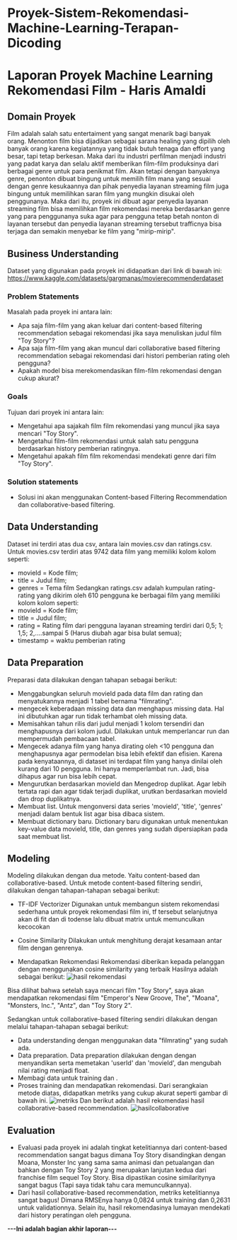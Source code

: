 # Proyek-Sistem-Rekomendasi-Machine-Learning-Terapan-Dicoding
# Laporan Proyek Machine Learning Rekomendasi Film - Haris Amaldi

## Domain Proyek

Film adalah salah satu entertaiment yang sangat menarik bagi banyak orang. Menonton film bisa dijadikan sebagai sarana healing yang dipilih oleh banyak orang karena kegiatannya yang tidak butuh tenaga dan effort yang besar, tapi tetap berkesan. Maka dari itu industri perfilman menjadi industri yang padat karya dan selalu aktif memberikan film-film produksinya dari berbagai genre untuk para penikmat film.
Akan tetapi dengan banyaknya genre, penonton dibuat bingung untuk memilih film mana yang sesuai dengan genre kesukaannya dan pihak penyedia layanan streaming film juga bingung untuk memilihkan saran film yang mungkin disukai oleh penggunanya.
Maka dari itu, proyek ini dibuat agar penyedia layanan streaming film bisa memilihkan film rekomendasi mereka berdasarkan genre yang para penggunanya suka agar para pengguna tetap betah nonton di layanan tersebut dan penyedia layanan streaming tersebut trafficnya bisa terjaga dan semakin menyebar ke film yang "mirip-mirip".


## Business Understanding
Dataset yang digunakan pada proyek ini didapatkan dari link di bawah ini:
https://www.kaggle.com/datasets/gargmanas/movierecommenderdataset

### Problem Statements

Masalah pada proyek ini antara lain:
- Apa saja film-film yang akan keluar dari content-based filtering recommendation sebagai rekomendasi jika saya menuliskan judul film "Toy Story"?
- Apa saja film-film yang akan muncul dari collaborative based filtering recommendation sebagai rekomendasi dari histori pemberian rating oleh pengguna?
- Apakah model bisa merekomendasikan film-film rekomendasi dengan cukup akurat?


### Goals

Tujuan dari proyek ini antara lain:
- Mengetahui apa sajakah film film rekomendasi yang muncul jika saya mencari "Toy Story".
- Mengetahui film-film rekomendasi untuk salah satu pengguna berdasarkan history pemberian ratingnya.
- Mengetahui apakah film film rekomendasi mendekati genre dari film "Toy Story".

### Solution statements
- Solusi ini akan menggunakan Content-based Filtering Recommendation dan collaborative-based filtering.


## Data Understanding
Dataset ini terdiri atas dua csv, antara lain movies.csv dan ratings.csv. Untuk movies.csv terdiri atas 9742 data film yang memiliki kolom kolom seperti:
- movieId = Kode film;
- title = Judul film;
- genres = Tema film
Sedangkan ratings.csv adalah kumpulan rating-rating yang dikirim oleh 610 pengguna ke berbagai film yang memiliki kolom kolom seperti:
- movieId = Kode film;
- title = Judul film;
- rating = Rating film dari pengguna layanan streaming terdiri dari 0,5; 1; 1,5; 2,....sampai 5 (Harus diubah agar bisa bulat semua);
- timestamp = waktu pemberian rating
## Data Preparation
Preparasi data dilakukan dengan tahapan sebagai berikut:
- Menggabungkan seluruh movieId pada data film dan rating dan menyatukannya menjadi 1 tabel bernama "filmrating".
- mengecek keberadaan missing data dan menghapus missing data.
  Hal ini dibutuhkan agar run tidak terhambat oleh missing data.
- Memisahkan tahun rilis dari judul menjadi 1 kolom tersendiri dan menghapusnya dari kolom judul.
  Dilakukan untuk memperlancar run dan mempermudah pembacaan tabel.
- Mengecek adanya film yang hanya dirating oleh <10 pengguna dan menghapusnya agar permodelan bisa lebih efektif dan efisien.
  Karena pada kenyataannya, di dataset ini terdapat film yang hanya dinilai oleh kurang dari 10 pengguna. Ini hanya memperlambat run. Jadi, bisa dihapus agar run bisa lebih cepat.
- Mengurutkan berdasarkan movieId dan Mengedrop duplikat.
  Agar lebih tertata rapi dan agar tidak terjadi duplikat, urutkan berdasarkan movieId dan drop duplikatnya.
- Membuat list.
  Untuk mengonversi data series 'movieId', 'title', 'genres' menjadi dalam bentuk list agar bisa dibaca sistem.
- Membuat dictionary baru.
  Dictionary baru digunakan untuk menentukan key-value data movieId, title, dan genres yang sudah dipersiapkan pada saat membuat list.

## Modeling
Modeling dilakukan dengan dua metode. Yaitu content-based dan collaborative-based. Untuk metode content-based filtering sendiri, dilakukan dengan tahapan-tahapan sebagai berikut:
- TF-IDF Vectorizer
  Digunakan untuk membangun sistem rekomendasi sederhana untuk proyek rekomendasi film ini, tf tersebut selanjutnya akan di fit dan di todense lalu dibuat matrix untuk memunculkan kecocokan

- Cosine Similarity
  Dilakukan untuk menghitung derajat kesamaan antar film dengan genrenya.

- Mendapatkan Rekomendasi
  Rekomendasi diberikan kepada pelanggan dengan menggunakan cosine similarity yang terbaik 
Hasilnya adalah sebagai berikut:
![hasil rekomendasi](https://user-images.githubusercontent.com/106704301/187964026-2b6b9d50-c71c-4e24-ad86-85838051d51c.png)

Bisa dilihat bahwa setelah saya mencari film "Toy Story", saya akan mendapatkan rekomendasi film "Emperor's New Groove, The", "Moana", "Monsters, Inc.", "Antz", dan "Toy Story 2".

Sedangkan untuk collaborative-based filtering sendiri dilakukan dengan melalui tahapan-tahapan sebagai berikut:
- Data understanding dengan menggunakan data "filmrating" yang sudah ada.
- Data preparation.
  Data preparation dilakukan dengan  dengan menyandikan serta memetakan 'userId' dan 'movieId', dan mengubah nilai rating menjadi float.
- Membagi data untuk training dan .
- Proses training dan mendapatkan rekomendasi.
Dari serangkaian metode diatas, didapatkan metriks yang cukup akurat seperti gambar di bawah ini.
![metriks](https://user-images.githubusercontent.com/106704301/188044604-5a1deb86-ecd2-4536-a2be-18477e7428b8.png)
Dan berikut adalah hasil rekomendasi hasil collaborative-based recommendation.
![hasilcollaborative](https://user-images.githubusercontent.com/106704301/188044686-509a6500-2067-48d8-8c9e-ba422352e010.png)

## Evaluation
- Evaluasi pada proyek ini adalah tingkat ketelitiannya dari content-based recommendation sangat bagus dimana Toy Story disandingkan dengan Moana, Monster Inc yang sama sama animasi dan petualangan dan bahkan dengan Toy Story 2 yang merupakan lanjutan kedua dari franchise film sequel Toy Story. Bisa dipastikan cosine similaritynya sangat bagus (Tapi saya tidak tahu cara memunculkannya).
- Dari hasil collaborative-based recommendation, metriks ketelitiannya sangat bagus! Dimana RMSEnya hanya 0,0824 untuk training dan 0,2631 untuk validationnya. Selain itu, hasil rekomendasinya lumayan mendekati dari history peratingan oleh pengguna.

**---Ini adalah bagian akhir laporan---**


